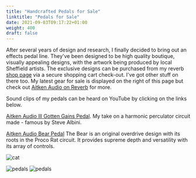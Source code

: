 ```yaml
---
title: "Handcrafted Pedals for Sale"
linktitle: "Pedals for Sale"
date: 2021-09-03T09:17:22+01:00
weight: 400
draft: false
---
```


After several years of design and research, I finally decided to bring out an effects pedal line. They've been designed to be high quality boutique, visually appealing designs, with the artwork being produced by local Sheffield artists. The exclusive designs can be purchased from my reverb [shop page](https://reverb.com/uk/shop/aitken-audio) via a secure shopping cart check-out. I've got other stuff on there too. My latest gear for sale is displayed on the right of this page but check out [Aitken Audio on Reverb](https://reverb.com/uk/shop/aitken-audio) for more.

Sound clips of my pedals can be heard on YouTube by clicking on the links below.

[Aitken Audio Ill Gotten Gains Pedal](https://youtu.be/f0ZgY2_W_dA). My take on a harmonic perculator circuit made - famous by Steve Albini.

[Aitken Audio Bear Pedal](https://youtu.be/SBlQ_etS07U) The Bear is an original overdrive design with its roots in the Proco Rat circuit. It provides supreme depth and versatility with its array of controls.

![cat](/img/cat-pedal-square.jpg)


![pedals](/img/pedals-2.jpg)
![pedals](/img/pedals-3i.jpg)
